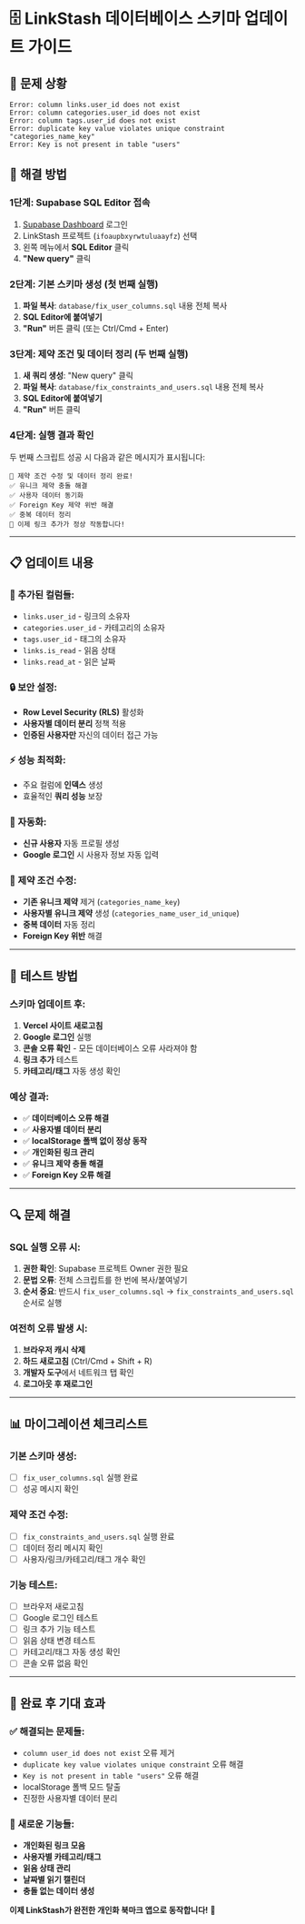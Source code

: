 # 🗄️ LinkStash 데이터베이스 스키마 업데이트 가이드

## 🚨 **문제 상황**
```
Error: column links.user_id does not exist
Error: column categories.user_id does not exist  
Error: column tags.user_id does not exist
Error: duplicate key value violates unique constraint "categories_name_key"
Error: Key is not present in table "users"
```

## 🎯 **해결 방법**

### **1단계: Supabase SQL Editor 접속**
1. [Supabase Dashboard](https://supabase.com/dashboard) 로그인
2. LinkStash 프로젝트 (`ifoaupbxyrwtuluaayfz`) 선택
3. 왼쪽 메뉴에서 **SQL Editor** 클릭
4. **"New query"** 클릭

### **2단계: 기본 스키마 생성 (첫 번째 실행)**
1. **파일 복사**: `database/fix_user_columns.sql` 내용 전체 복사
2. **SQL Editor에 붙여넣기**
3. **"Run"** 버튼 클릭 (또는 Ctrl/Cmd + Enter)

### **3단계: 제약 조건 및 데이터 정리 (두 번째 실행)**
1. **새 쿼리 생성**: "New query" 클릭
2. **파일 복사**: `database/fix_constraints_and_users.sql` 내용 전체 복사
3. **SQL Editor에 붙여넣기**
4. **"Run"** 버튼 클릭

### **4단계: 실행 결과 확인**
두 번째 스크립트 성공 시 다음과 같은 메시지가 표시됩니다:
```
🎉 제약 조건 수정 및 데이터 정리 완료!
✅ 유니크 제약 충돌 해결
✅ 사용자 데이터 동기화
✅ Foreign Key 제약 위반 해결
✅ 중복 데이터 정리
🚀 이제 링크 추가가 정상 작동합니다!
```

---

## 📋 **업데이트 내용**

### **🔧 추가된 컬럼들:**
- `links.user_id` - 링크의 소유자
- `categories.user_id` - 카테고리의 소유자  
- `tags.user_id` - 태그의 소유자
- `links.is_read` - 읽음 상태
- `links.read_at` - 읽은 날짜

### **🔒 보안 설정:**
- **Row Level Security (RLS)** 활성화
- **사용자별 데이터 분리** 정책 적용
- **인증된 사용자만** 자신의 데이터 접근 가능

### **⚡ 성능 최적화:**
- 주요 컬럼에 **인덱스** 생성
- 효율적인 **쿼리 성능** 보장

### **🤖 자동화:**
- **신규 사용자** 자동 프로필 생성
- **Google 로그인** 시 사용자 정보 자동 입력

### **🔧 제약 조건 수정:**
- **기존 유니크 제약** 제거 (`categories_name_key`)
- **사용자별 유니크 제약** 생성 (`categories_name_user_id_unique`)
- **중복 데이터** 자동 정리
- **Foreign Key 위반** 해결

---

## 🧪 **테스트 방법**

### **스키마 업데이트 후:**
1. **Vercel 사이트 새로고침**
2. **Google 로그인** 실행
3. **콘솔 오류 확인** - 모든 데이터베이스 오류 사라져야 함
4. **링크 추가** 테스트
5. **카테고리/태그** 자동 생성 확인

### **예상 결과:**
- ✅ **데이터베이스 오류 해결**
- ✅ **사용자별 데이터 분리**
- ✅ **localStorage 폴백 없이 정상 동작**
- ✅ **개인화된 링크 관리**
- ✅ **유니크 제약 충돌 해결**
- ✅ **Foreign Key 오류 해결**

---

## 🔍 **문제 해결**

### **SQL 실행 오류 시:**
1. **권한 확인**: Supabase 프로젝트 Owner 권한 필요
2. **문법 오류**: 전체 스크립트를 한 번에 복사/붙여넣기
3. **순서 중요**: 반드시 `fix_user_columns.sql` → `fix_constraints_and_users.sql` 순서로 실행

### **여전히 오류 발생 시:**
1. **브라우저 캐시 삭제**
2. **하드 새로고침** (Ctrl/Cmd + Shift + R)
3. **개발자 도구**에서 네트워크 탭 확인
4. **로그아웃 후 재로그인**

---

## 📊 **마이그레이션 체크리스트**

### **기본 스키마 생성:**
- [ ] `fix_user_columns.sql` 실행 완료
- [ ] 성공 메시지 확인

### **제약 조건 수정:**
- [ ] `fix_constraints_and_users.sql` 실행 완료
- [ ] 데이터 정리 메시지 확인
- [ ] 사용자/링크/카테고리/태그 개수 확인

### **기능 테스트:**
- [ ] 브라우저 새로고침
- [ ] Google 로그인 테스트
- [ ] 링크 추가 기능 테스트
- [ ] 읽음 상태 변경 테스트
- [ ] 카테고리/태그 자동 생성 확인
- [ ] 콘솔 오류 없음 확인

---

## 🚀 **완료 후 기대 효과**

### **✅ 해결되는 문제들:**
- `column user_id does not exist` 오류 제거
- `duplicate key value violates unique constraint` 오류 해결
- `Key is not present in table "users"` 오류 해결
- localStorage 폴백 모드 탈출
- 진정한 사용자별 데이터 분리

### **🎉 새로운 기능들:**
- **개인화된 링크 모음**
- **사용자별 카테고리/태그**
- **읽음 상태 관리**
- **날짜별 읽기 캘린더**
- **충돌 없는 데이터 생성**

**이제 LinkStash가 완전한 개인화 북마크 앱으로 동작합니다!** 🎯 